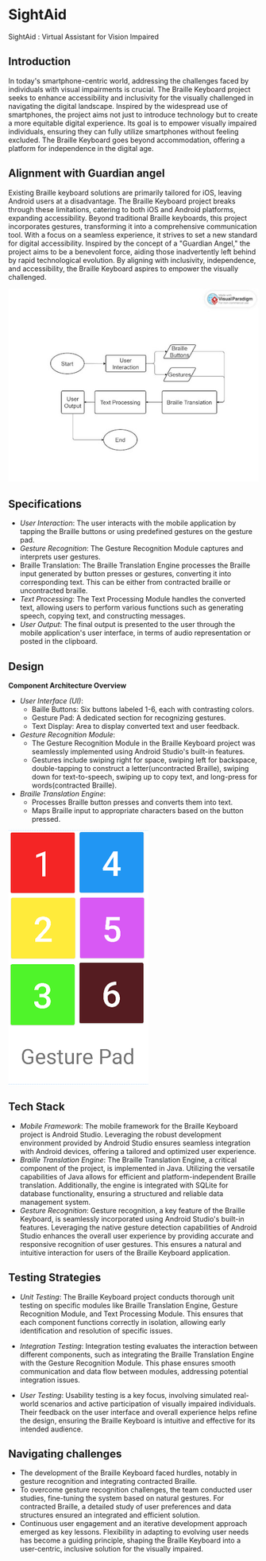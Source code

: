 # SightAid
SightAid : Virtual Assistant for Vision Impaired
## Introduction
In today's smartphone-centric world, addressing the challenges faced by individuals with visual impairments is crucial. The Braille Keyboard project seeks to enhance accessibility and inclusivity for the visually challenged in navigating the digital landscape. 
Inspired by the widespread use of smartphones, the project aims not just to introduce technology but to create a more equitable digital experience. Its goal is to empower visually impaired individuals, ensuring they can fully utilize smartphones without feeling excluded. The Braille Keyboard goes beyond accommodation, offering a platform for independence in the digital age.

## Alignment with Guardian angel 
Existing Braille keyboard solutions are primarily tailored for iOS, leaving Android users at a disadvantage. The Braille Keyboard project breaks through these limitations, catering to both iOS and Android platforms, expanding accessibility. Beyond traditional Braille keyboards, this project incorporates gestures, transforming it into a comprehensive communication tool. 
With a focus on a seamless experience, it strives to set a new standard for digital accessibility. Inspired by the concept of a "Guardian Angel," the project aims to be a benevolent force, aiding those inadvertently left behind by rapid technological evolution. By aligning with inclusivity, independence, and accessibility, the Braille Keyboard aspires to empower the visually challenged.

![alt text](./blob/diagram.jpg?raw=true)

## Specifications

- *User Interaction*: The user interacts with the mobile application by tapping the Braille buttons or using predefined gestures on the gesture pad.
- *Gesture Recognition*: The Gesture Recognition Module captures and interprets user gestures. 
- Braille Translation: The Braille Translation Engine processes the Braille input generated by button presses or gestures, converting it into corresponding text. This can be either from contracted braille or uncontracted braille.
- *Text Processing*: The Text Processing Module handles the converted text, allowing users to perform various functions such as generating speech, copying text, and constructing messages.
- *User Output*: The final output is presented to the user through the mobile application's user interface, in terms of audio representation or posted in the clipboard.

## Design

**Component Architecture Overview**
- *User Interface (UI)*: 
  - Baille Buttons: Six buttons labeled 1-6, each with contrasting colors.
  - Gesture Pad: A dedicated section for recognizing gestures.
  - Text Display: Area to display converted text and user feedback.
- *Gesture Recognition Module*: 
  - The Gesture Recognition Module in the Braille Keyboard project was seamlessly implemented using Android Studio's built-in features. 
  - Gestures include swiping right for space, swiping left for backspace, double-tapping to construct a letter(uncontracted Braille), swiping down for text-to-speech, swiping up to copy text, and long-press for words(contracted Braille).
- *Braille Translation Engine*: 
  - Processes Braille button presses and converts them into text.
  - Maps Braille input to appropriate characters based on the button pressed.
 
![alt text](./blob/UI.png?raw=true)

## Tech Stack
- *Mobile Framework*: The mobile framework for the Braille Keyboard project is Android Studio. Leveraging the robust development environment provided by Android Studio ensures seamless integration with Android devices, offering a tailored and optimized user experience. 
- *Braille Translation Engine*: The Braille Translation Engine, a critical component of the project, is implemented in Java. Utilizing the versatile capabilities of Java allows for efficient and platform-independent Braille translation. Additionally, the engine is integrated with SQLite for database functionality, ensuring a structured and reliable data management system.
- *Gesture Recognition*: Gesture recognition, a key feature of the Braille Keyboard, is seamlessly incorporated using Android Studio's built-in features. Leveraging the native gesture detection capabilities of Android Studio enhances the overall user experience by providing accurate and responsive recognition of user gestures. This ensures a natural and intuitive interaction for users of the Braille Keyboard application.

## Testing Strategies
- *Unit Testing*: The Braille Keyboard project conducts thorough unit testing on specific modules like Braille Translation Engine, Gesture Recognition Module, and Text Processing Module. This ensures that each component functions correctly in isolation, allowing early identification and resolution of specific issues.

- *Integration Testing*: Integration testing evaluates the interaction between different components, such as integrating the Braille Translation Engine with the Gesture Recognition Module. This phase ensures smooth communication and data flow between modules, addressing potential integration issues.

- *User Testing*: Usability testing is a key focus, involving simulated real-world scenarios and active participation of visually impaired individuals. Their feedback on the user interface and overall experience helps refine the design, ensuring the Braille Keyboard is intuitive and effective for its intended audience.

## Navigating challenges 
- The development of the Braille Keyboard faced hurdles, notably in gesture recognition and integrating contracted Braille.
- To overcome gesture recognition challenges, the team conducted user studies, fine-tuning the system based on natural gestures. For contracted Braille, a detailed study of user preferences and data structures ensured an integrated and efficient solution.
- Continuous user engagement and an iterative development approach emerged as key lessons. Flexibility in adapting to evolving user needs has become a guiding principle, shaping the Braille Keyboard into a user-centric, inclusive solution for the visually impaired.


